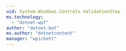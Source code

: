 ```yaml
---
uid: System.Windows.Controls.ValidationStep
ms.technology: 
  - "dotnet-wpf"
author: "dotnet-bot"
ms.author: "dotnetcontent"
manager: "wpickett"
---
```

